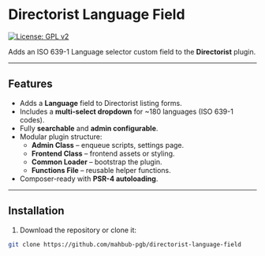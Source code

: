 # Directorist Language Field

[![License: GPL v2](https://img.shields.io/badge/License-GPL%20v2-blue.svg)](https://www.gnu.org/licenses/old-licenses/gpl-2.0.html)

Adds an ISO 639-1 Language selector custom field to the **Directorist** plugin.

---

## Features

- Adds a **Language** field to Directorist listing forms.
- Includes a **multi-select dropdown** for ~180 languages (ISO 639-1 codes).
- Fully **searchable** and **admin configurable**.
- Modular plugin structure:
  - **Admin Class** – enqueue scripts, settings page.
  - **Frontend Class** – frontend assets or styling.
  - **Common Loader** – bootstrap the plugin.
  - **Functions File** – reusable helper functions.
- Composer-ready with **PSR-4 autoloading**.

---

## Installation

1. Download the repository or clone it:

```bash
git clone https://github.com/mahbub-pgb/directorist-language-field
